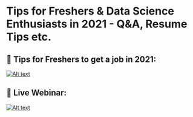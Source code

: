 # Tips for Freshers & Data Science Enthusiasts in 2021 - Q&A, Resume Tips etc.

## 🔴 Tips for Freshers to get a job in 2021:

[![Alt text](https://user-images.githubusercontent.com/34673684/119269032-33e08d00-bc28-11eb-87f7-abf33c64b70f.png)](https://www.youtube.com/watch?v=QmB4GtIy0SY)

## 🔴 Live Webinar:

[![Alt text](https://user-images.githubusercontent.com/34673684/119269006-101d4700-bc28-11eb-8dde-48b4e8b0104b.png)](https://www.youtube.com/watch?v=7_9TePp1DGU)
